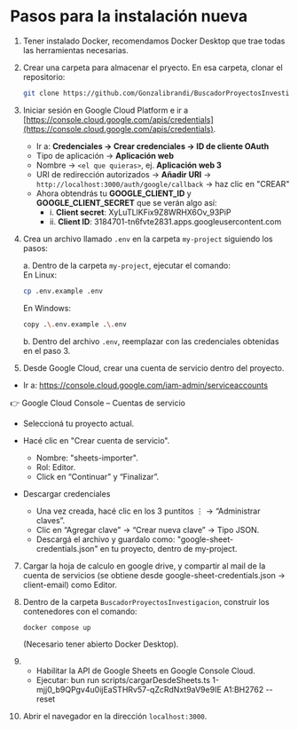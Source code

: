 
# Pasos para la instalación nueva

1. Tener instalado Docker, recomendamos Docker Desktop que trae todas las herramientas necesarias.

2. Crear una carpeta para almacenar el pryecto. En esa carpeta, clonar el repositorio:

   ```bash
   git clone https://github.com/Gonzalibrandi/BuscadorProyectosInvestigacion.git
   ```

3. Iniciar sesión en Google Cloud Platform e ir a [https://console.cloud.google.com/apis/credentials](https://console.cloud.google.com/apis/credentials).
   
   - Ir a: **Credenciales → Crear credenciales → ID de cliente OAuth**  
   - Tipo de aplicación → **Aplicación web**  
   - Nombre → `<el que quieras>`, ej. **Aplicación web 3**  
   - URI de redirección autorizados → **Añadir URI** → `http://localhost:3000/auth/google/callback` → haz clic en "CREAR"  
   - Ahora obtendrás tu **GOOGLE_CLIENT_ID** y **GOOGLE_CLIENT_SECRET** que se verán algo así:
     - i. **Client secret**: XyLuTLlKFix9Z8WRHX6Ov_93PiP  
     - ii. **Client ID**: 3184701-tn6fvte2831.apps.googleusercontent.com

5. Crea un archivo llamado `.env` en la carpeta `my-project` siguiendo los pasos:

   a. Dentro de la carpeta `my-project`, ejecutar el comando:  
      En Linux:
      ```bash
      cp .env.example .env
      ```
      En Windows:
      ```bash
      copy .\.env.example .\.env
      ```

   b. Dentro del archivo `.env`, reemplazar con las credenciales obtenidas en el paso 3.

6. Desde Google Cloud, crear una cuenta de servicio dentro del proyecto.
 - Ir a: https://console.cloud.google.com/iam-admin/serviceaccounts

👉 Google Cloud Console – Cuentas de servicio

   - Seleccioná tu proyecto actual.
   - Hacé clic en "Crear cuenta de servicio".
      - Nombre: "sheets-importer".
      - Rol: Editor.
      - Click en “Continuar” y “Finalizar”.

   - Descargar credenciales
      - Una vez creada, hacé clic en los 3 puntitos ⋮ → “Administrar claves”.
      - Clic en “Agregar clave” → “Crear nueva clave” → Tipo JSON.
      - Descargá el archivo y guardalo como: "google-sheet-credentials.json" en tu proyecto, dentro de my-project.

7. Cargar la hoja de calculo en google drive, y compartir al mail de la cuenta de servicios (se obtiene desde google-sheet-credentials.json -> client-email) como Editor.

8. Dentro de la carpeta `BuscadorProyectosInvestigacion`, construir los contenedores con el comando:
   ```bash
   docker compose up
   ```
   (Necesario tener abierto Docker Desktop).

9. 
   - Habilitar la API de Google Sheets en Google Console Cloud.
   - Ejecutar: bun run scripts/cargarDesdeSheets.ts 1-mjj0_b9QPgv4u0ijEaSTHRv57-qZcRdNxt9aV9e9IE A1:BH2762 --reset

10. Abrir el navegador en la dirección `localhost:3000`.